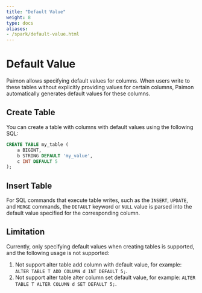```yaml
---
title: "Default Value"
weight: 8
type: docs
aliases:
- /spark/default-value.html
---
```

<!--
Licensed to the Apache Software Foundation (ASF) under one
or more contributor license agreements.  See the NOTICE file
distributed with this work for additional information
regarding copyright ownership.  The ASF licenses this file
to you under the Apache License, Version 2.0 (the
"License"); you may not use this file except in compliance
with the License.  You may obtain a copy of the License at

  http://www.apache.org/licenses/LICENSE-2.0

Unless required by applicable law or agreed to in writing,
software distributed under the License is distributed on an
"AS IS" BASIS, WITHOUT WARRANTIES OR CONDITIONS OF ANY
KIND, either express or implied.  See the License for the
specific language governing permissions and limitations
under the License.
-->

# Default Value

Paimon allows specifying default values for columns. When users write to these tables without explicitly providing
values for certain columns, Paimon automatically generates default values for these columns.

## Create Table

You can create a table with columns with default values using the following SQL:

```sql
CREATE TABLE my_table (
    a BIGINT,
    b STRING DEFAULT 'my_value',
    c INT DEFAULT 5 
);
```

## Insert Table

For SQL commands that execute table writes, such as the `INSERT`, `UPDATE`, and `MERGE` commands, the `DEFAULT` keyword
or `NULL` value is parsed into the default value specified for the corresponding column.

## Limitation

Currently, only specifying default values when creating tables is supported, and the following usage is not supported:

1. Not support alter table add column with default value, for example: `ALTER TABLE T ADD COLUMN d INT DEFAULT 5;`.
2. Not support alter table alter column set default value, for example: `ALTER TABLE T ALTER COLUMN d SET DEFAULT 5;`.
